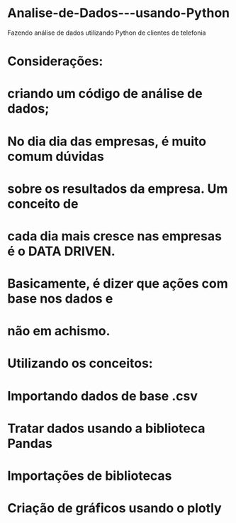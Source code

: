 # Analise-de-Dados---usando-Python
Fazendo análise de dados utilizando Python de clientes de telefonia
# Considerações:
# criando um código de análise de dados;
# No dia dia das empresas, é muito comum dúvidas
# sobre os resultados da empresa. Um conceito de 
# cada dia mais cresce nas empresas é o DATA DRIVEN.
# Basicamente, é dizer que ações com base nos dados e
# não em achismo.
# Utilizando os conceitos:
# Importando dados de base .csv
# Tratar dados usando a biblioteca Pandas
# Importações de bibliotecas
# Criação de gráficos usando o plotly
